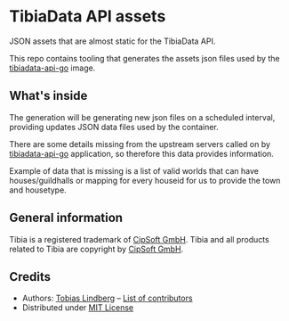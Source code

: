 # TibiaData API assets

JSON assets that are almost static for the TibiaData API.

This repo contains tooling that generates the assets json files used by the [tibiadata-api-go](https://github.com/TibiaData/tibiadata-api-go) image.

## What's inside

The generation will be generating new json files on a scheduled interval, providing updates JSON data files used by the container.

There are some details missing from the upstream servers called on by [tibiadata-api-go](https://github.com/TibiaData/tibiadata-api-go) application, so therefore this data provides information.

Example of data that is missing is a list of valid worlds that can have houses/guildhalls or mapping for every houseid for us to provide the town and housetype.

## General information

Tibia is a registered trademark of [CipSoft GmbH](https://www.cipsoft.com/en/). Tibia and all products related to Tibia are copyright by [CipSoft GmbH](https://www.cipsoft.com/en/).

## Credits

- Authors: [Tobias Lindberg](https://github.com/tobiasehlert) – [List of contributors](https://github.com/TibiaData/tibiadata-api-assets/graphs/contributors)
- Distributed under [MIT License](LICENSE)
